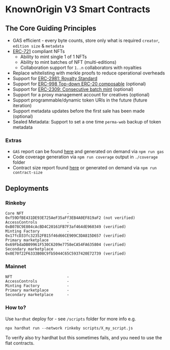 # KnownOrigin V3 Smart Contracts

## The Core Guiding Principles

* GAS efficient - every byte counts, store only what is required `creator`, `edition size` & `metadata`
* [ERC-721](https://eips.ethereum.org/EIPS/eip-721) compliant NFTs
    * Ability to mint single 1 of 1 NFTs
    * Ability to mint batches of NFT (multi-editions)
    * Collaboration support for `1..n` collaborators with royalties
* Replace whitelisting with merkle proofs to reduce operational overheads 
* Support for [ERC-2981: Royalty Standard](https://eips.ethereum.org/EIPS/eip-2981)
* Support for [ERC-998 Top-down ERC-20 composable](https://eips.ethereum.org/EIPS/eip-998) (optional)
* Support for [ERC-2309: Consecutive batch mint](https://eips.ethereum.org/EIPS/eip-2309) (optional)
* Support for a proxy management account for creatives (optional)
* Support programmable/dynamic token URIs in the future (future iteration)
* Support metadata updates before the first sale has been made (optional) 
* Sealed Metadata: Support to set a one time `perma-web` backup of token metadata

### Extras

* `GAS` report can be found [here](./gas-report-output.md) and generated on demand via `npm run gas`
* Code coverage generation via `npm run coverage` output in `./coverage` folder
* Contract size report found [here](./contract-size.md) or generated on demand via `npm run contract-size`

## Deployments

### Rinkeby

```
Core NFT                   - 0xf59DfBE431DE93E725AeF35aFf3EB4A0EF819aF2 (not verified)
AccessControls             - 0xB078C9E804cAcBD4C20161FB7F3af464dE960349 (verified)
Minting Factory            - 0x17fcD33fc32352FB15f46d66CE909C3DA815D657 (verified)
Primary marketplace        - 0x69FbdaDB09961F530C6209e7758eCA54FA635804 (verified)
Secondary marketplace      - 0x0E70f22F6333B08C9fb5044C65C5937420E72739 (verified)
```

### Mainnet

```
NFT                        - 
AccessControls             - 
Minting Factory            - 
Primary marketplace        - 
Secondary marketplace      - 
```

### How to?

Use `hardhat` deploy for - see `/scripts` folder for more info e.g.

`npx hardhat run --network rinkeby scripts/X_my_script.js`

To verify also try hardhat but this sometimes fails, and you need to use the flat contracts.
